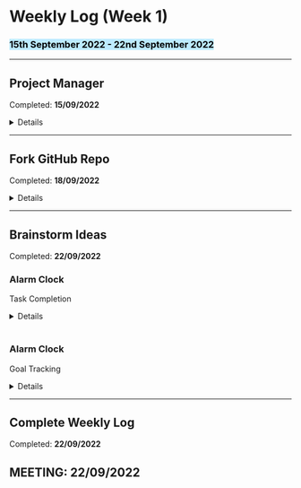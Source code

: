 # <strong>Weekly Log (Week 1)</strong>
### <mark style="background: #BDEBFF!important"><strong>15th September 2022 - 22nd September 2022</strong>

---
## <strong>Project Manager</strong> 
Completed: **15/09/2022**  
<details>
Volunteered as Project Manager.


</details>

---

## <strong>Fork GitHub Repo</strong>
Completed: **18/09/2022**  
<details>
Forked over Team Project GitHUb repo from Calum.L 
</details>

---
## <strong>Brainstorm Ideas</strong>
Completed: **22/09/2022**  
### Alarm Clock
Task Completion
<details>
User will need to complete a task to turn off alarm. This could be a puzzle or math problem.
</details>
</br>

### Alarm Clock
Goal Tracking
<details>
User can set a goal for waking up - They would first set a start and end time. </br>
Say you had a start time of 8am and a end time of 6am.
Each day the app would take of 5 mins from starting time. It would continue this process until user reached their end goal. (6am)

</details>

---

## <strong>Complete Weekly Log</strong>

Completed: **22/09/2022**  

## MEETING: 22/09/2022
